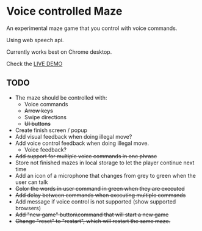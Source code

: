 # Voice controlled Maze

An experimental maze game that you control with voice commands.

Using web speech api.

Currently works best on Chrome desktop.

Check the [LIVE DEMO](https://dimshik100.github.io/voice-controlled-maze/)


## TODO

- The maze should be controlled with:
  - Voice commands
  - ~~Arrow keys~~
  - Swipe directions
  - ~~UI buttons~~
- Create finish screen / popup
- Add visual feedback when doing illegal move?
- Add voice control feedback when doing illegal move.
  - Voice feedback?
- ~~Add support for multiple voice commands in one phrase~~
- Store not finished mazes in local storage to let the player continue next time
- Add an icon of a microphone that changes from grey to green when the user can talk
- ~~Color the words in user command in green when they are executed~~
- ~~Add delay between commands when executing multiple commands~~
- Add message if voice control is not supported (show supported browsers)
- ~~Add "new game" button\command that will start a new game~~
- ~~Change "reset" to "restart", which will restart the same maze.~~
